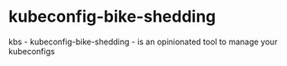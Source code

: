 # kubeconfig-bike-shedding
kbs - kubeconfig-bike-shedding - is an opinionated tool to manage your kubeconfigs
